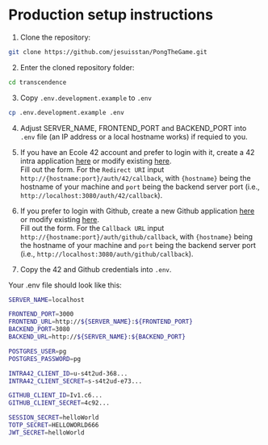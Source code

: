 # Production setup instructions

1. Clone the repository:

```sh
git clone https://github.com/jesuisstan/PongTheGame.git
```

2. Enter the cloned repository folder:

```sh
cd transcendence
```

3. Copy `.env.development.example` to `.env`

```sh
cp .env.development.example .env
```

4. Adjust SERVER_NAME, FRONTEND_PORT and BACKEND_PORT into `.env` file (an IP address or a local hostname works) if requied to you.

5. If you have an Ecole 42 account and prefer to login with it, create a 42 intra application [here](https://profile.intra.42.fr/oauth/applications/new) or modify existing [here](https://profile.intra.42.fr/oauth/applications).\
Fill out the form. For the `Redirect URI` input `http://{hostname:port}/auth/42/callback`, with `{hostname}` being the hostname of your machine and `port` being the backend server port (i.e., `http://localhost:3080/auth/42/callback`).

6. If you prefer to login with Github, create a new Github application [here](https://github.com/settings/applications/new) or modify existing [here](https://github.com/settings/apps).\
Fill out the form. For the `Callback URL` input `http://{hostname:port}/auth/github/callback`, with `{hostname}` being the hostname of your machine and `port` being the backend server port (i.e., `http://localhost:3080/auth/github/callback`).

7. Copy the 42 and Github credentials into `.env`.

Your .env file should look like this:

```sh
SERVER_NAME=localhost

FRONTEND_PORT=3000
FRONTEND_URL=http://${SERVER_NAME}:${FRONTEND_PORT}
BACKEND_PORT=3080
BACKEND_URL=http://${SERVER_NAME}:${BACKEND_PORT}

POSTGRES_USER=pg
POSTGRES_PASSWORD=pg

INTRA42_CLIENT_ID=u-s4t2ud-368...
INTRA42_CLIENT_SECRET=s-s4t2ud-e73...

GITHUB_CLIENT_ID=Iv1.c6...
GITHUB_CLIENT_SECRET=4c92...

SESSION_SECRET=helloWorld
TOTP_SECRET=HELLOWORLD666
JWT_SECRET=helloWorld

```
